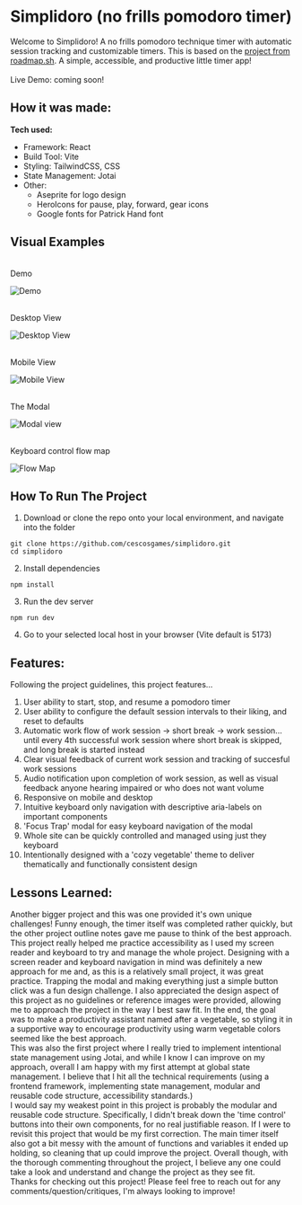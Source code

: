 # Simplidoro (no frills pomodoro timer)

Welcome to Simplidoro! A no frills pomodoro technique timer with automatic session tracking and customizable timers. This is based on the 
[project from roadmap.sh](https://roadmap.sh/projects/pomodoro-timer). A simple, accessible, and productive little timer app!
<br>
<br>
Live Demo: coming soon!

## How it was made:

**Tech used:** 
- Framework: React
- Build Tool: Vite
- Styling: TailwindCSS, CSS
- State Management: Jotai
- Other: 
  - Aseprite for logo design
  - HeroIcons for pause, play, forward, gear icons
  - Google fonts for Patrick Hand font

## Visual Examples
<br> Demo <br>

![Demo](public/images/simplidoro-demo.gif)

<br> Desktop View <br>

![Desktop View](public/images/desktop-example.png)

<br> Mobile View <br>

![Mobile View](public/images/mobile-example.png)

<br> The Modal <br>

![Modal view](public/images/modal-example.png)

<br> Keyboard control flow map <br>

![Flow Map](public/images/flow-example.png)

## How To Run The Project

1. Download or clone the repo onto your local environment, and navigate into the folder
```
git clone https://github.com/cescosgames/simplidoro.git
cd simplidoro
```
2. Install dependencies
```
npm install
```
3. Run the dev server
```
npm run dev
```
4. Go to your selected local host in your browser (Vite default is 5173)

## Features:

Following the project guidelines, this project features...
1. User ability to start, stop, and resume a pomodoro timer
2. User ability to configure the default session intervals to their liking, and reset to defaults
3. Automatic work flow of work session -> short break -> work session... until every 4th successful work session where short break is skipped, and long break is started instead
4. Clear visual feedback of current work session and tracking of succesful work sessions
5. Audio notification upon completion of work session, as well as visual feedback anyone hearing impaired or who does not want volume
6. Responsive on mobile and desktop
7. Intuitive keyboard only navigation with descriptive aria-labels on important components
8. 'Focus Trap' modal for easy keyboard navigation of the modal
9. Whole site can be quickly controlled and managed using just they keyboard
10. Intentionally designed with a 'cozy vegetable' theme to deliver thematically and functionally consistent design

## Lessons Learned:

Another bigger project and this was one provided it's own unique challenges! Funny enough, the timer itself was completed rather quickly, but the other project outline notes
gave me pause to think of the best approach. This project really helped me practice accessibility as I used my screen reader and keyboard to try and manage the whole project.
Designing with a screen reader and keyboard navigation in mind was definitely a new approach for me and, as this is a relatively small project, it was great practice. Trapping
the modal and making everything just a simple button click was a fun design challenge. I also appreciated the design aspect of this project as no guidelines or reference images
were provided, allowing me to approach the project in the way I best saw fit. In the end, the goal was to make a productivity assistant named after a vegetable, so styling it in 
a supportive way to encourage productivity using warm vegetable colors seemed like the best approach.
<br>
This was also the first project where I really tried to implement intentional state management using Jotai, and while I know I can improve on my approach, overall I am happy with 
my first attempt at global state management. I believe that I hit all the technical requirements (using a frontend framework, implementing state management, modular and reusable
code structure, accessibility standards.)
<br>
I would say my weakest point in this project is probably the modular and reusable code structure. Specifically, I didn't break down the 'time control' buttons into their own
components, for no real justifiable reason. If I were to revisit this project that would be my first correction. The main timer itself also got a bit messy with the amount of
functions and variables it ended up holding, so cleaning that up could improve the project. Overall though, with the thorough commenting throughout the project, I believe any 
one could take a look and understand and change the project as they see fit.
<br>
Thanks for checking out this project! Please feel free to reach out for any comments/question/critiques, I'm always looking to improve!